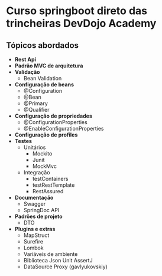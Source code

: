 # Curso springboot direto das trincheiras DevDojo Academy #

## Tópicos abordados ##

- **Rest Api**
- **Padrão MVC de arquitetura**
- **Validação**
  - Bean Validation
- **Configuração de beans**
  - @Configuration
  - @Bean
  - @Primary
  - @Qualifier
- **Configuração de propriedades**
  - @ConfigurationProperties
  - @EnableConfigurationProperties
- **Configuração de profiles**
- **Testes**
  - Unitários
    - Mockito
    - Junit
    - MockMvc
  - Integração
    - testContainers
    - testRestTemplate
    - RestAssured
- **Documentação**
  - Swagger
  - SpringDoc API
- **Padrões de projeto**
    - DTO
- **Plugins e extras**
  - MapStruct
  - Surefire
  - Lombok
  - Variáveis de ambiente
  - Biblioteca Json Unit AssertJ
  - DataSource Proxy (gavlyukovskiy)



